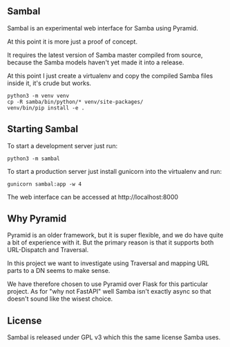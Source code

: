 Sambal
------

Sambal is an experimental web interface for Samba using Pyramid.

At this point it is more just a proof of concept.

It requires the latest version of Samba master compiled from source,
because the Samba models haven't yet made it into a release.

At this point I just create a virtualenv and copy the compiled Samba
files inside it, it's crude but works.

    python3 -m venv venv
    cp -R samba/bin/python/* venv/site-packages/
    venv/bin/pip install -e .

Starting Sambal
---------------

To start a development server just run:

    python3 -m sambal

To start a production server just install gunicorn into the virtualenv and run:

    gunicorn sambal:app -w 4

The web interface can be accessed at http://localhost:8000

Why Pyramid
-----------

Pyramid is an older framework, but it is super flexible, and we do have
quite a bit of experience with it. But the primary reason is that it
supports both URL-Dispatch and Traversal.

In this project we want to investigate using Traversal and mapping
URL parts to a DN seems to make sense.

We have therefore chosen to use Pyramid over Flask for this particular
project. As for "why not FastAPI" well Samba isn't exactly async so
that doesn't sound like the wisest choice.

License
-------

Sambal is released under GPL v3 which this the same license Samba uses.
